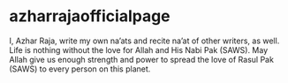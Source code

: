 # azharrajaofficialpage
I, Azhar Raja, write my own na’ats and recite na’at of other writers, as well. Life is nothing without the love for Allah and His Nabi Pak (SAWS). May Allah give us enough strength and power to spread the love of Rasul Pak (SAWS) to every person on this planet.
